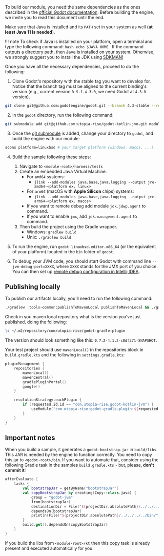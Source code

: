 To build our module, you need the same dependencies as the ones described in the
[official Godot documentation](https://docs.godotengine.org/en/stable/development/compiling/index.html).
Before building the engine, we invite you to read this document until the end.

Make sure that Java is installed and its `PATH` set in your system as well (**at least Java 11 is needed**).

!!! note
    To check if Java is installed on your platform, open a terminal and type the following command:
    ```bash
    echo $JAVA_HOME
    ```
    If the command outputs a directory path, then Java is installed on your system. Otherwise, we strongly suggest you
    to install the JDK using [SDKMAN!](https://sdkman.io/)

Once you have all the necessary dependencies, proceed to do the following:

1. Clone Godot's repository with the stable tag you want to develop for. Notice that the branch tag must be
aligned to the current binding's version (e.g., current version `0.9.1-4.3.0`, we need Godot at `4.3.0` version).

```bash
git clone git@github.com:godotengine/godot.git --branch 4.3-stable --recursive
```

2. In the `godot` directory, run the following command:
```bash
git submodule add git@github.com:utopia-rise/godot-kotlin-jvm.git modules/kotlin_jvm
```

3. Once the [git submodule](https://git-scm.com/book/en/v2/Git-Tools-Submodules) is added, change your directory to `godot`, and build the engine with our module:
```bash
scons platform=linuxbsd # your target platform (windows, macos, ...)
```

4. Build the sample following these steps:
    1. Navigate to `<module-root>/harness/tests`
    2. Create an embedded Java Virtual Machine:
        - For `amd64` systems:
          - `jlink --add-modules java.base,java.logging --output jre-amd64-<platform ex. linux>`
        - For `arm64` (macOS with **Apple Silicon** chips) systems:
          - `jlink --add-modules java.base,java.logging --output jre-arm64-<platform ex. macos>`
        - If you want to remote debug add module `jdk.jdwp.agent` to command.
        - If you want to enable `jmx`, add `jdk.management.agent` to command.
    3. Then build the project using the Gradle wrapper.
        - Windows: `gradlew build`
        - Unix: `./gradlew build`

5. To run the engine, run `godot.linuxbsd.editor.x86_64` (or the equivalent of your platform) located in the `bin` folder of `godot`.

6. To debug your JVM code, you should start Godot with command line `--jvm-debug-port=XXXX`, where `XXXX`
stands for the JMX port of you choice.
You can then set up [remote debug configuration in Intellij IDEA](https://www.jetbrains.com/help/idea/tutorial-remote-debug.html).


## Publishing locally

To publish our artifacts locally, you'll need to run the following command:
```bash
./gradlew :tools-common:publishToMavenLocal publishToMavenLocal && ./gradlew publishToMavenLocal -Prelease=true
```

Check in you maven local repository what is the version you've just published, doing the following:

```bash
ls ~/.m2/repository/com/utopia-rise/godot-gradle-plugin
```

The version should look something like this: `0.7.2-4.1.2-c8df371-SNAPSHOT`.

Your test project should use `mavenLocal()` in the repositories block in `build.gradle.kts` and the following in `settings.gradle.kts`:

```kotlin
pluginManagement {
    repositories {
        mavenLocal()
        mavenCentral()
        gradlePluginPortal()
        google()
    }

    resolutionStrategy.eachPlugin {
        if (requested.id.id == "com.utopia-rise.godot-kotlin-jvm") {
            useModule("com.utopia-rise:godot-gradle-plugin:${requested.version}")
        }
    }
}
```

## Important notes

When you build a sample, it generates a `godot-bootstrap.jar` in `build/libs`.
This JAR is needed by the engine to function correctly. You need to copy this jar to `<godot-root>/bin`.
If you want to automate that, consider using the following Gradle task in the samples `build.gradle.kts` - but, please,
**don't commit it**!

```kt
afterEvaluate {
    tasks {
        val bootstrapJar = getByName("bootstrapJar")
        val copyBootstrapJar by creating(Copy::class.java) {
            group = "godot-jvm"
            from(bootstrapJar)
            destinationDir = File("${projectDir.absolutePath}/../../../../bin/")
            dependsOn(bootstrapJar)
            println(File("${projectDir.absolutePath}/../../../../bin/").absolutePath)
        }
        build.get().dependsOn(copyBootstrapJar)
    }
}
```

If you build the libs from `<module-root>/kt` then this copy task is already present and executed automatically for you.
